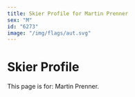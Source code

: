 ```yaml
---
title: Skier Profile for Martin Prenner
sex: "M"
id: "6273"
image: "/img/flags/aut.svg" 
---
```


# Skier Profile

This page is for: Martin Prenner.
    